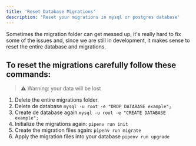 ```yaml
---
title: 'Reset Database Migrations'
description: 'Reset your migrations in mysql or postgres database'
---
```


Sometimes the migration folder can get messed up, it's really hard to fix some of the issues and, since we are still in development, it makes sense to reset the entire database and migrations.

## To reset the migrations carefully follow these commands:

> ⚠️ Warning: your data will be lost

1. Delete the entire migrations folder.
2. Delete de database `mysql -u root -e "DROP DATABASE example";`
3. Create de database again `mysql -u root -e "CREATE DATABASE example";`
4. Initialize the migrations again: `pipenv run init`
5. Create the migration files again: `pipenv run migrate`
6. Apply the migration files into your database `pipenv run upgrade`
